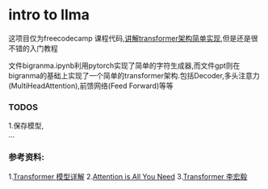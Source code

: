 # intro to llma  

这项目仅为freecodecamp 课程代码,[讲解transformer架构简单实现](https://www.youtube.com/watch?v=UU1WVnMk4E8),但是还是很不错的入门教程  

文件bigranma.ipynb利用pytorch实现了简单的字符生成器,而文件gpt则在bigranma的基础上实现了一个简单的transformer架构.包括Decoder,多头注意力(MultiHeadAttention),前馈网络(Feed Forward)等等  

### TODOS
1.保存模型,  
...
### 参考资料:
1.[Transformer 模型详解](https://zhuanlan.zhihu.com/p/338817680)
2.[Attention is All You Need](https://arxiv.org/abs/1706.03762v7)
3.[Transformer 李宏毅](https://www.youtube.com/watch?v=ugWDIIOHtPA&list=PLJV_el3uVTsOK_ZK5L0Iv_EQoL1JefRL4&index=61)